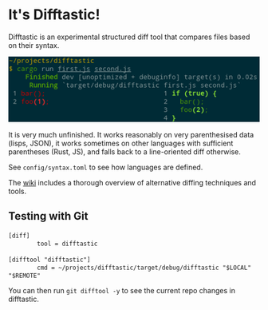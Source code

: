 # It's Difftastic!

Difftastic is an experimental structured diff tool that compares files
based on their syntax.

![screenshot](img/difftastic.png)

It is very much unfinished. It works reasonably on very parenthesised
data (lisps, JSON), it works sometimes on other languages with
sufficient parentheses (Rust, JS), and falls back to a line-oriented
diff otherwise.

See `config/syntax.toml` to see how languages are defined.

The [wiki](https://github.com/Wilfred/difftastic/wiki) includes a
thorough overview of alternative diffing techniques and tools.

## Testing with Git

```
[diff]
        tool = difftastic

[difftool "difftastic"]
        cmd = ~/projects/difftastic/target/debug/difftastic "$LOCAL" "$REMOTE"
```

You can then run `git difftool -y` to see the current repo changes in
difftastic.
